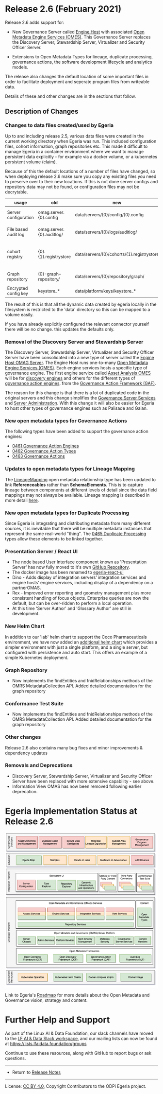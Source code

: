 <!-- SPDX-License-Identifier: CC-BY-4.0 -->
<!-- Copyright Contributors to the ODPi Egeria project. -->

# Release 2.6 (February 2021)

Release 2.6 adds support for:
 * New Governance Server called [Engine Host](../open-metadata-implementation/admin-services/docs/concepts/engine-host.md)
   with associated [Open Metadata Engine Services (OMES)](../open-metadata-implementation/engine-services).
   This Governance Server replaces the Discovery Server, Stewardship Server, Virtualizer and Security Officer Server.
   
 * Extensions to Open Metadata Types for lineage, duplicate processing, governance actions,
   the software development lifecycle and analytics models.
   
The release also changes the default location of some important files in order to facilitate deployment
and seperate program files from writeable data. 

Details of these and other changes are in the sections that follow.

## Description of Changes
### Changes to data files created/used by Egeria

Up to and including release 2.5, various data files were created in the current working directory when Egeria was run. This included
configuration files, cohort information, graph repositories etc.  This made it difficult to manage Egeria in a container environment
where we want to manage persistent data explicitly - for example via a docker volume, or a kubernetes persistent volume (claim).

Because of this the default locations of a number of files have changed, so when deploying release 2.6 make sure you copy any existing
files you need to preserve over to their new locations. If this is not done server configs and repository data may not
be found, or configuration files may not be decrytable.

| usage                | old | new | variables |
| -------------------- | ------------------------- | ------------------------------------------ | -------------------------------- |
| Server configuration | omag.server.{0}.config    | data/servers/{0}/config/{0}.config         | 0 = server Name                  |
| File based audit log | omag.server.{0}.auditlog/ | data/servers/{0}/logs/auditlog/            | 0 = server Name                  |
| cohort registry      | {0}.{1}.registrystore     | data/servers/{0}/cohorts/{1}.registrystore | 0 = server Name, 1 = cohort name |
| Graph repository     | {0}-graph-repository/     | data/servers/{0}/repository/graph/         | 0 = server Name                  |
| Encrypted config key | keystore_*                | data/platform/keys/keystore_*              |                                  |

The result of this is that all the dynamic data created by egeria locally in the filesystem is restricted to the 'data' directory
so this can be mapped to a volume easily.

If you have already explicitly configured the relevant connector yourself there will be no change. this updates the defaults only.

### Removal of the Discovery Server and Stewardship Server
 
The Discovery Server, Stewardship Server, Virtualizer and Security Officer Server have been consolidated into a new
type of server called the [Engine Host OMAG Server](../open-metadata-implementation/admin-services/docs/concepts/engine-host.md). 
The Engine Host runs one-to-many [Open Metadata Engine Services (OMES)](../open-metadata-implementation/engine-services).
Each engine services hosts a specific type of governance engine. The first engine service called
[Asset Analysis OMES](../open-metadata-implementation/engine-services/asset-analysis) will be for
[discovery engines](../open-metadata-implementation/frameworks/open-discovery-framework/docs/discovery-engine.md)
and others for the different types of [governance action engines](../open-metadata-implementation/frameworks/governance-action-framework/docs/governance-action-engine.md).
from the 
[Governance Action Framework (GAF)](../open-metadata-implementation/frameworks/governance-action-framework).

The reason for this change is that there is a lot of duplicated code in the original servers and this change simplifies
the [Governance Server Services](../open-metadata-implementation/governance-servers) and
[Server Administration](../open-metadata-implementation/admin-services/docs/user).
With this change it will also be easier for Egeria to host other types of governance engines such as Palisade and Gaian.

### New open metadata types for Governance Actions

The following types have been added to support the governance action engines:

* [0461 Governance Action Engines](../open-metadata-publication/website/open-metadata-types/0461-Governance-Engines.md)
* [0462 Governance Action Types](../open-metadata-publication/website/open-metadata-types/0462-Governance-Action-Types.md)
* [0463 Governance Actions](../open-metadata-publication/website/open-metadata-types/0463-Governance-Actions.md)

### Updates to open metadata types for Lineage Mapping

The [LineageMapping](../open-metadata-publication/website/open-metadata-types/0770-Lineage-Mapping.md)
open metadata relationship type has been updated to link **Referenceables** rather than **SchemaElements**.
This is to capture lineage between components at different levels of detail since the data field mappings may not
always be available. Lineage mapping is described in more detail [here](../open-metadata-publication/website/lineage).

### New open metadata types for Duplicate Processing

Since Egeria is integrating and distributing metadata from many different sources, it is inevitable that
there will be multiple metadata instances that represent the same real-world "thing".  The 
[0465 Duplicate Processing](../open-metadata-publication/website/open-metadata-types/0465-Duplicate-Processing.md)
types allow these elements to be linked together.

### Presentation Server / React UI

* The node based User Interface component known as 'Presentation Server' has now fully moved to it's own
[GitHub Repository](https://github.com/odpi/egeria-react-ui). 
* The docker image has been renamed to [egeria-react-ui](https://hub.docker.com/repository/docker/odpi/egeria-react-ui) 
* Dino - Adds display of integration servers’ integration services and engine hosts’ engine services, including display of a dependency on a partnerOMAS.
* Rex - Improved error reporting and geometry management plus more consistent handling of focus objects.
Enterprise queries are now the default, but can be over-ridden to perform a local operation.
* At this time 'Server Author' and 'Glossary Author' are still in development.

### New Helm Chart

In addition to our 'lab' helm chart to support the Coco Pharmaceuticals environment, we have now added an [additional
helm chart](../open-metadata-resources/open-metadata-deployment/egeria-base) which provides a simpler environment with just a single platform, and a single server, but configured with 
persistence and auto start. This offers an example of a simple Kubernetes deployment.

### Graph Repository
* Now implements the findEntities and fnidRelationships methods of the OMRS MetadataCollection API.
Added detailed documentation for the graph repository

### Conformance Test Suite
* Now implements the findEntities and fnidRelationships methods of the OMRS MetadataCollection API.
Added detailed documentation for the graph repository

### Other changes

Release 2.6 also contains many bug fixes and minor improvements & dependency updates
### Removals and Deprecations

* Discovery Server, Stewardship Server, Virtualizer and Security Officer Server have been replaced with more extensive capability - see above.
* Information View OMAS has now been removed following earlier deprecation.

# Egeria Implementation Status at Release 2.6

![Egeria Implementation Status](../open-metadata-publication/website/roadmap/functional-organization-showing-implementation-status-for-2.6.png#pagewidth)

Link to Egeria's [Roadmap](../open-metadata-publication/website/roadmap) for more details about the
Open Metadata and Governance vision, strategy and content.


# Further Help and Support

As part of the Linux AI & Data Foundation, our slack channels have moved to the [LF AI & Data Slack workspace](slack.lfaidata.foundation), and our mailing lists can now be found at https://lists.lfaidata.foundation/groups

Continue to use these resources, along with GitHub to report bugs or ask questions.

----
* Return to [Release Notes](.)
   
----
License: [CC BY 4.0](https://creativecommons.org/licenses/by/4.0/),
Copyright Contributors to the ODPi Egeria project.
